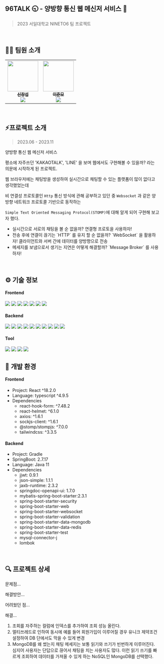 ## 96TALK 🕤 - 양방향 통신 웹 메신저 서비스 📨

> 2023 서일대학교 NINETO6 팀 프로젝트

<br/>

## 🧑‍💻 팀원 소개

<table>
  <tr>
  <td align="center">
	    <a href="https://github.com/chang-seop">
	    	<img src="https://avatars.githubusercontent.com/u/66265875?v=4" width="100px;" alt=""/>
	    	<br/>
	    	<sub>
	    	<b>신창섭</b>
	    	<br/>
	    	<img src="https://us-central1-progress-markdown.cloudfunctions.net/progress/100"/>
	        </sub>
	    </a>
	    <br />
	</td>
  <td align="center">
	    <a href="https://github.com/ezurno">
	    	<img src="https://avatars.githubusercontent.com/u/108059303?v=4?s=100" width="100px;" alt=""/>
	    	<br/>
	    	<sub>
	    	<b>이준모</b>
	    	<br/>
	    	<img src="https://us-central1-progress-markdown.cloudfunctions.net/progress/100"/>
	        </sub>
	    </a>
	</td>
  </tr>
</table>

<br/>

## ⚡프로젝트 소개

> 2023.06 - 2023.11


양방향 통신 웹 메신저 서비스

평소에 자주쓰던 'KAKAOTALK', 'LINE' 을 보며 웹에서도 구현해볼 수 있을까? 라는 의문에 시작하게 된 프로젝트.

웹 브라우저에는 채팅방을 생성하여 실시간으로 채팅할 수 있는 플랫폼이 많이 없다고 생각했었는데

비 연결성 프로토콜인 `Http` 통신 방식에 관해 공부하고 있던 중 `Websocket` 과 같은 양방향 네트워크 프로토콜 기반으로 동작하는

`Simple Text Oriented Messaging Protocol(STOMP)`에 대해 알게 되어 구현해 보고자 했다.
 
 <ul>
  <li>실시간으로 서로의 채팅을 볼 순 없을까? 연결형 프로토을 사용하자!</li>
  <li>전송 후에 연결이 끊기는 `HTTP` 를 유지 할 순 없을까? `WebSocket` 을 활용하자! 클라이언트와 서버 간에 데이터를 양방향으로 전송</li>
  <li>메세지를 보냄으로서 생기는 지연은 어떻게 해결할까? `Message Broker` 를 사용하자!</li>
</ul>

<br/>

## ⚙️ 기술 정보

#### Frontend

<div>
<img src="https://img.shields.io/badge/javascript-F7DF1E?style=flat-square&logo=javascript&logoColor=000000"/>
<img src="https://img.shields.io/badge/typescript-3178C6?style=flat-square&logo=typescript&logoColor=FFFFFF"/>
<img src="https://img.shields.io/badge/react-61DAFB?style=flat-square&logo=react&logoColor=FFFFFF"/>
<img src="https://img.shields.io/badge/html5-E34F26?style=flat-square&logo=html5&logoColor=FFFFFF"/>
<img src="https://img.shields.io/badge/css3-1572B6?style=flat-square&logo=css3&logoColor=FFFFFF"/>
<img src="https://img.shields.io/badge/tailwindcss-06B6D4?style=flat-square&logo=tailwindcss&logoColor=FFFFFF"/>
<img src="https://img.shields.io/badge/vite-646CFF?style=flat-square&logo=vite&logoColor=FEC111"/>
</div>

#### Backend

<div>
<img src="https://img.shields.io/badge/java-007396?style=flat-square&logo=java&logoColor=FFFFFF"/>
<img src="https://img.shields.io/badge/spring-6DB33F?style=flat-square&logo=spring&logoColor=FFFFFF"/>
<img src="https://img.shields.io/badge/springboot-6DB33F?style=flat-square&logo=springboot&logoColor=FFFFFF"/>
<img src="https://img.shields.io/badge/springsecurity-6DB33F?style=flat-square&logo=springsecurity&logoColor=FFFFFF"/>
<img src="https://img.shields.io/badge/JWT-007396?style=flat-square&logo=jWT&logoColor=FFFFFF"/>
<img src="https://img.shields.io/badge/STOMP-007396?style=flat-square&logo=STOMP&logoColor=FFFFFF"/>
<img src="https://img.shields.io/badge/mybatis-001202?style=flat-square&logo=mybatis&logoColor=FFFFFF"/>

<img src="https://img.shields.io/badge/mysql-4479A1?style=flat-square&logo=mysql&logoColor=FFFFFF"/>
<img src="https://img.shields.io/badge/redis-DC382D?style=flat-square&logo=redis&logoColor=FFFFFF"/>
<img src="https://img.shields.io/badge/mongodb-47A248?style=flat-square&logo=mongodb&logoColor=FFFFFF"/>

</div>


#### Tool

<div>
<img src="https://img.shields.io/badge/visualstudiocode-007ACC?style=flat-square&logo=visualstudiocode&logoColor=FFFFFF"/>
<img src="https://img.shields.io/badge/intellij-000000?style=flat-square&logo=intellijidea&logoColor=FFFFFF"/>
<img src="https://img.shields.io/badge/github-181717?style=flat-square&logo=github&logoColor=FFFFFF"/>
<img src="https://img.shields.io/badge/swagger-85EA2D?style=flat-square&logo=swagger&logoColor=FFFFFF"/>
</div>

## 🌳 개발 환경

#### Frontend

- Project: React ^18.2.0
- Language: typescript ^4.9.5
- Dependencies
   - react-hook-form: ^7.48.2
   - react-helmet: ^6.1.0
   - axios: ^1.6.1
   - sockjs-client: ^1.6.1
   - @stomp/stompjs: ^7.0.0
   - tailwindcss: ^3.3.5


#### Backend

- Project: Gradle
- SpringBoot: 2.7.17
- Language: Java 11
- Dependencies
   - jjwt: 0.9.1
   - json-simple: 1.1.1
   - jaxb-runtime: 2.3.2
   - springdoc-openapi-ui: 1.7.0
   - mybatis-spring-boot-starter:2.3.1
   - spring-boot-starter-security
   - spring-boot-starter-web
   - spring-boot-starter-websocket
   - spring-boot-starter-validation
   - spring-boot-starter-data-mongodb
   - spring-boot-starter-data-redis
   - spring-boot-starter-test
   - mysql-connector-j
   - lombok


<br/>

## 🔍 프로젝트 상세
문제점...

해결방안...

어려웠던 점...

해결...

1. 조회를 자주하는 컬럼에 인덱스를 추가하여 조회 성능 올린다.
2. 멀티쓰레드로 인하여 동시에 예를 들어 회원가입이 이루어질 경우 유니크 제약조건 설정하여 DB 단에서도 막을 수 있게 변경
3. MongoDB를 왜 썼는지
채팅 메세지는 보통 읽기와 쓰기가 빈번하게 이루어진다. 심지어 사용자는 단답으로 끊어서 채팅을 치는 사용자도 많다. 이런 읽기 쓰기를 빠르게 조회하여 데이터를 가져올 수 있게 하는 NoSQL인 MongoDB를 선택했다.